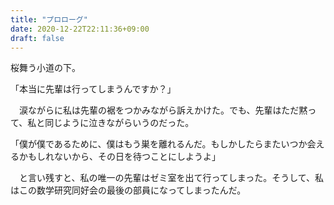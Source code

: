 ```yaml
---
title: "プロローグ"
date: 2020-12-22T22:11:36+09:00
draft: false
---
```

  
  桜舞う小道の下。
  
 「本当に先輩は行ってしまうんですか？」

　涙ながらに私は先輩の裾をつかみながら訴えかけた。でも、先輩はただ黙って、私と同じように泣きながらいうのだった。

「僕が僕であるために、僕はもう巣を離れるんだ。もしかしたらまたいつか会えるかもしれないから、その日を待つことにしようよ」

　と言い残すと、私の唯一の先輩はゼミ室を出て行ってしまった。そうして、私はこの数学研究同好会の最後の部員になってしまったんだ。
